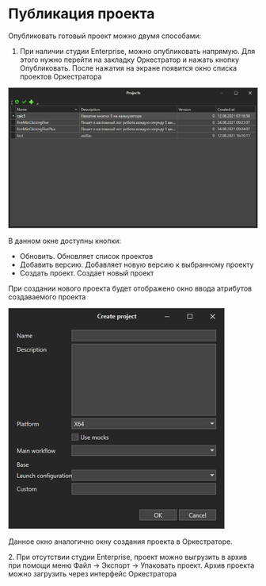 # Публикация проекта

Опубликовать готовый проект можно двумя способами:

1. При наличии студии Enterprise, можно опубликовать напрямую. Для этого нужно перейти на закладку Оркестратор и нажать кнопку Опубликовать. После нажатия на экране появится окно списка проектов Оркестратора&#x20;

![](<../../.gitbook/assets/image (212).png>)

В данном окне доступны кнопки:

* Обновить. Обновляет список проектов
* Добавить версию. Добавляет новую версию к выбранному проекту
* Создать проект. Создает новый проект

При создании нового проекта будет отображено окно ввода атрибутов создаваемого проекта

![](<../../.gitbook/assets/image (236).png>)

Данное окно аналогично окну создания проекта в Оркестраторе.

2\.  При отсутствии студии Enterprise, проект можно выгрузить в архив при помощи меню Файл -> Экспорт -> Упаковать проект. Архив проекта можно загрузить через интерфейс Оркестратора
